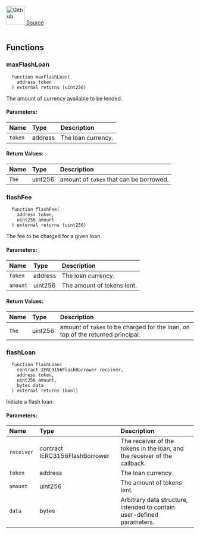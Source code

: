<a href="https://github.com/solace-fi/solace-core/blob/main/contracts/interfaces/IERC3156FlashLender.sol"><img src="/img/github.svg" alt="Github" width="50px"/> Source</a><br/><br/>




## Functions
### maxFlashLoan
```solidity
  function maxFlashLoan(
    address token
  ) external returns (uint256)
```

The amount of currency available to be lended.

#### Parameters:
| Name | Type | Description                                                          |
| :--- | :--- | :------------------------------------------------------------------- |
| `token` | address | The loan currency. |

#### Return Values:
| Name                           | Type          | Description                                                                  |
| :----------------------------- | :------------ | :--------------------------------------------------------------------------- |
| `The` | uint256 | amount of `token` that can be borrowed. |

### flashFee
```solidity
  function flashFee(
    address token,
    uint256 amount
  ) external returns (uint256)
```

The fee to be charged for a given loan.

#### Parameters:
| Name | Type | Description                                                          |
| :--- | :--- | :------------------------------------------------------------------- |
| `token` | address | The loan currency. |
| `amount` | uint256 | The amount of tokens lent. |

#### Return Values:
| Name                           | Type          | Description                                                                  |
| :----------------------------- | :------------ | :--------------------------------------------------------------------------- |
| `The` | uint256 | amount of `token` to be charged for the loan, on top of the returned principal. |

### flashLoan
```solidity
  function flashLoan(
    contract IERC3156FlashBorrower receiver,
    address token,
    uint256 amount,
    bytes data
  ) external returns (bool)
```

Initiate a flash loan.

#### Parameters:
| Name | Type | Description                                                          |
| :--- | :--- | :------------------------------------------------------------------- |
| `receiver` | contract IERC3156FlashBorrower | The receiver of the tokens in the loan, and the receiver of the callback. |
| `token` | address | The loan currency. |
| `amount` | uint256 | The amount of tokens lent. |
| `data` | bytes | Arbitrary data structure, intended to contain user-defined parameters. |


